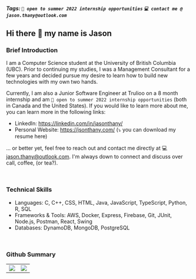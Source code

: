 ##### Tags: ``` 👀 open to summer 2022 internship opportunities ```  ``` 💻 contact me @ jason.thany@outlook.com ```

## Hi there 👋 my name is Jason

### Brief Introduction
I am a Computer Science student at the University of British Columbia (UBC). Prior to continuing my studies, I was a Management Consultant for a few years and decided pursue my desire to learn how to build new technologies with my own two hands.

Currently, I am also a Junior Software Engineer at Trulioo on a 8 month internship and am ```👀 open to summer 2022 internship opportunities``` (both in Canada and the United States). If you would like to learn more about me, you can learn more in the following links:
- LinkedIn: https://linkedin.com/in/jasonthany/
- Personal Website: https://jsonthany.com/ (⤵️ you can download my resume here)

... or better yet, feel free to reach out and contact me directly at 💻 jason.thany@outlook.com. I'm always down to connect and discuss over call, coffee, (or tea?).

<br />

### Technical Skills
- Languages: C, C++, CSS, HTML, Java, JavaScript, TypeScript, Python, R, SQL
- Frameworks & Tools: AWS, Docker, Express, Firebase, Git, JUnit, Node.js, Postman, React, Swing
- Databases: DynamoDB, MongoDB, PostgreSQL

<br />

### Github Summary
<!-- [![My GitHub Stats](https://github-readme-stats.vercel.app/api/?username=jsonthany&count_private=true&theme=tokyonight&showicons=true)]()<br />
[![My GitHub Language Stats](https://github-readme-stats.vercel.app/api/top-langs/?username=jsonthany&langs_count=5&theme=tokyonight)]() -->
<table>
  <tr>
    <td valign="top"><img src="https://github-readme-stats.vercel.app/api/?username=jsonthany&count_private=true&theme=tokyonight&showicons=true"></td>
    <td valign="top"><img src="https://github-readme-stats.vercel.app/api/top-langs/?username=jsonthany&langs_count=5&theme=tokyonight"></td>
  </tr>
</table>

<!--
**jsonthany/jsonthany** is a ✨ _special_ ✨ repository because its `README.md` (this file) appears on your GitHub profile.

Here are some ideas to get you started:

- 🔭 I’m currently working on ...
- 🌱 I’m currently learning ...
- 👯 I’m looking to collaborate on ...
- 🤔 I’m looking for help with ...
- 💬 Ask me about ...
- 📫 How to reach me: ...
- 😄 Pronouns: ...
- ⚡ Fun fact: ...
-->

